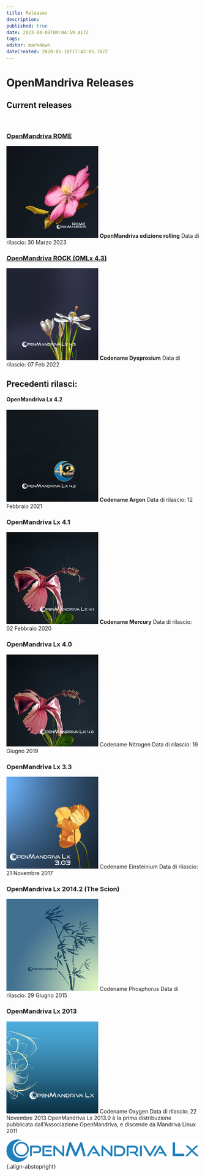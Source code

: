 ```yaml
---
title: Releases
description: 
published: true
date: 2023-04-09T09:04:59.417Z
tags: 
editor: markdown
dateCreated: 2020-05-10T17:42:05.707Z
---
```


# OpenMandriva Releases

## Current releases
<br>

### [OpenMandriva ROME](/distribution/releases/rome)
![omlx-rome-240px.jpg](/images/omlx-rome-240px.jpg)
**OpenMandriva edizione rolling**
Data di rilascio: 30 Marzo 2023
<br>

### [OpenMandriva ROCK (OMLx 4.3)](https://wiki.openmandriva.org/en/distribution/releases/omlx43/)
![omlx4.3-240px.png](/images/omlx4.3-240px.png)
**Codename Dysprosium**
Data di rilascio: 07 Feb 2022
<br>


## Precedenti rilasci:
#### OpenMandriva Lx 4.2
![omlx4.2-240px.png](/images/omlx4.2-240px.png)
**Codename Argon**
Data di rilascio: 12 Febbraio 2021
<br>

### OpenMandriva Lx 4.1
![omlx4.1-240px.png](/images/omlx4.1-240px.png)
**Codename Mercury**
Data di rilascio: 02 Febbraio 2020
<br>

### OpenMandriva Lx 4.0
![omlx4.0-240px.jpg](/images/omlx4.0-240px.jpg)
Codename Nitrogen
Data di rilascio: 19 Giugno 2019
<br>

### OpenMandriva Lx 3.3
![omlx3.3-240px.png](/images/omlx3.3-240px.png)
Codename Einsteinium
Data di rilascio: 21 Novembre 2017
<br>

### OpenMandriva Lx 2014.2 (The Scion)
![omlx2014-240px.png](/images/omlx2014-240px.png)
Codename Phosphorus
Data di rilascio: 29 Giugno 2015
<br>

### OpenMandriva Lx 2013
![omlx2013-240px.png](/images/omlx2013-240px.png)
Codename Oxygen
Data di rilascio: 22 Novembre 2013
OpenMandriva Lx 2013.0 è la prima distribuzione pubblicata dall'Associazione OpenMandriva, e discende da Mandriva Linux 2011
<br>

![header-tr-omlx.svg](/assets/header-tr-omlx.svg){.align-abstopright}
